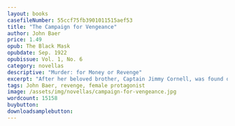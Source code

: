 ```yaml
---
layout: books
casefileNumber: 55ccf75fb3901011515aef53
title: "The Campaign for Vengeance"
author: John Baer
price: 1.49
opub: The Black Mask
opubdate: Sep. 1922
opubissue: Vol. 1, No. 6
category: novellas
descriptive: "Murder: for Money or Revenge"
excerpt: "After her beloved brother, Captain Jimmy Cornell, was found dead, with a small, white card on his chest bearing the words, The Mogal, Marguerite swore she’d bring the killers to justice."
tags: John Baer, revenge, female protagonist
image: /assets/img/novellas/campaign-for-vengeance.jpg
wordcount: 15158
buybutton:
downloadsamplebutton:
---
```

